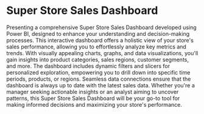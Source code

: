 # Super Store Sales Dashboard

Presenting a comprehensive Super Store Sales Dashboard developed using Power BI, designed to enhance your understanding and decision-making processes. This interactive dashboard offers a holistic view of your store's sales performance, allowing you to effortlessly analyze key metrics and trends. With visually appealing charts, graphs, and data visualizations, you'll gain insights into product categories, sales regions, customer segments, and more. The dashboard includes dynamic filters and slicers for personalized exploration, empowering you to drill down into specific time periods, products, or regions. Seamless data connections ensure that the dashboard is always up to date with the latest sales data. Whether you're a manager seeking actionable insights or an analyst aiming to uncover patterns, this Super Store Sales Dashboard will be your go-to tool for making informed decisions and maximizing your store's performance.